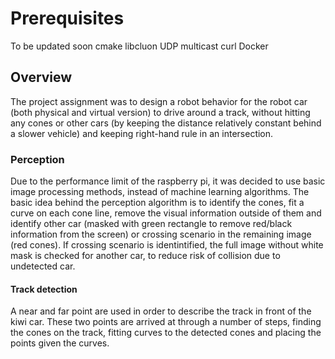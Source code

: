# Prerequisites

To be updated soon
cmake
libcluon
UDP multicast
curl
Docker




## Overview
The project assignment was to design a robot behavior for the robot car (both physical and virtual version) to drive around a track, without hitting any cones or other cars (by keeping the distance relatively constant behind a slower vehicle) and keeping right-hand rule in an intersection.

### Perception
Due to the performance limit of the raspberry pi, it was decided to use basic image processing methods, instead of machine learning algorithms. The basic idea behind the perception algorithm is to identify the cones, fit a curve on each cone line, remove the visual information outside of them and identify other car (masked with green rectangle to remove red/black information from the screen) or crossing scenario in the remaining image (red cones). If crossing scenario
is identintified, the full image without white mask is checked for another car, to reduce risk of collision due to undetected car.

#### Track detection
A near and far point are used in order to describe the track in front of the kiwi car. These two points are arrived at through a number of steps, finding the cones on the track, fitting curves to the detected cones and placing the points given the curves.
